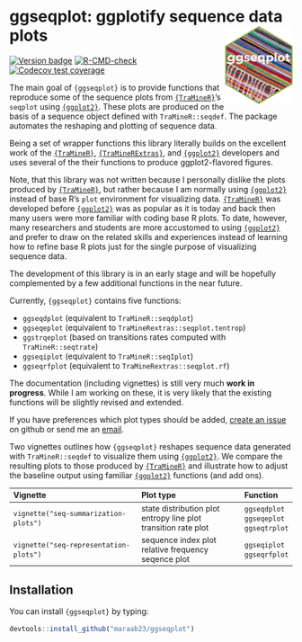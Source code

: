 
<!-- README.md is generated from README.Rmd. Please edit that file -->

# ggseqplot: ggplotify sequence data plots <img src="man/figures/logo.png" align="right" height="139"/>

<!-- badges: start -->

[![Version
badge](https://img.shields.io/github/r-package/v/maraab23/ggseqplot)](https://github.com/maraab23/ggseqplot)
[![R-CMD-check](https://github.com/maraab23/ggseqplot/workflows/R-CMD-check/badge.svg)](https://github.com/maraab23/ggseqplot/actions)
[![Codecov test
coverage](https://codecov.io/gh/maraab23/ggseqplot/branch/main/graph/badge.svg)](https://app.codecov.io/gh/maraab23/ggseqplot?branch=main)
<!-- badges: end -->

The main goal of `{ggseqplot}` is to provide functions that reproduce
some of the sequence plots from <a href="http://traminer.unige.ch"
target="_blank"><code>{TraMineR}</code></a>’s `seqplot` using
<a href="https://ggplot2.tidyverse.org/"
target="_blank"><code>{ggplot2}</code></a>. These plots are produced on
the basis of a sequence object defined with `TraMineR::seqdef`. The
package automates the reshaping and plotting of sequence data.

Being a set of wrapper functions this library literally builds on the
excellent work of the <a href="http://traminer.unige.ch"
target="_blank"><code>{TraMineR}</code></a>,
<a href="http://traminer.unige.ch"
target="_blank"><code>{TraMineRExtras}</code></a>, and
<a href="https://ggplot2.tidyverse.org/"
target="_blank"><code>{ggplot2}</code></a> developers and uses several
of the their functions to produce ggplot2-flavored figures.

Note, that this library was not written because I personally dislike the
plots produced by <a href="http://traminer.unige.ch"
target="_blank"><code>{TraMineR}</code></a>, but rather because I am
normally using <a href="https://ggplot2.tidyverse.org/"
target="_blank"><code>{ggplot2}</code></a> instead of base R’s `plot`
environment for visualizing data. <a href="http://traminer.unige.ch"
target="_blank"><code>{TraMineR}</code></a> was developed before
<a href="https://ggplot2.tidyverse.org/"
target="_blank"><code>{ggplot2}</code></a> was as popular as it is today
and back then many users were more familiar with coding base R plots. To
date, however, many researchers and students are more accustomed to
using <a href="https://ggplot2.tidyverse.org/"
target="_blank"><code>{ggplot2}</code></a> and prefer to draw on the
related skills and experiences instead of learning how to refine base R
plots just for the single purpose of visualizing sequence data.

The development of this library is in an early stage and will be
hopefully complemented by a few additional functions in the near future.

Currently, `{ggseqplot}` contains five functions:

-   `ggseqdplot` (equivalent to `TraMineR::seqdplot`)
-   `ggseqeplot` (equivalent to `TraMineRextras::seqplot.tentrop`)
-   `ggstrqeplot` (based on transitions rates computed with
    `TraMineR::seqtrate`)
-   `ggseqiplot` (equivalent to `TraMineR::seqIplot`)
-   `ggseqrfplot` (equivalent to `TraMineRextras::seqplot.rf`)

The documentation (including vignettes) is still very much **work in
progress**. While I am working on these, it is very likely that the
existing functions will be slightly revised and extended.

If you have preferences which plot types should be added, [create an
issue](https://github.com/maraab23/ggseqplot/issues/new) on github or
send me an
[email](mailto:marcel.raab@ifb.uni-bamberg.de?subject=ggseqplot%3A%20feature%20request).

Two vignettes outlines how `{ggseqplot}` reshapes sequence data
generated with `TraMineR::seqdef` to visualize them using
<a href="https://ggplot2.tidyverse.org/"
target="_blank"><code>{ggplot2}</code></a>. We compare the resulting
plots to those produced by <a href="http://traminer.unige.ch"
target="_blank"><code>{TraMineR}</code></a> and illustrate how to adjust
the baseline output using familiar
<a href="https://ggplot2.tidyverse.org/"
target="_blank"><code>{ggplot2}</code></a> functions (and add ons).

| Vignette                               | Plot type                                                              | Function                                        |
|:---------------------------------------|:-----------------------------------------------------------------------|:------------------------------------------------|
| `vignette("seq-summarization-plots")`  | state distribution plot<br/>entropy line plot<br/>transition rate plot | `ggseqdplot`<br/>`ggseqeplot`<br/>`ggseqtrplot` |
| `vignette("seq-representation-plots")` | sequence index plot<br/>relative frequency seqence plot                | `ggseqiplot`<br/>`ggseqrfplot`                  |

## Installation

You can install `{ggseqplot}` by typing:

``` r
devtools::install_github("maraab23/ggseqplot")
```
